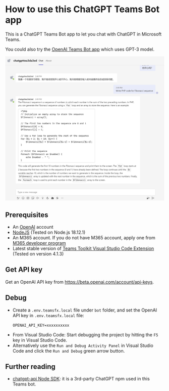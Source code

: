 # How to use this ChatGPT Teams Bot app

This is a ChatGPT Teams Bot app to let you chat with ChatGPT in Microsoft Teams.

You could also try the [OpenAI Teams Bot app](https://github.com/formulahendry/openai-teams-bot) which uses GPT-3 model.

![ChatGPT](./images/chatgpt-chat.png)

## Prerequisites

- An [OpenAI](https://openai.com/api/) account
- [NodeJS](https://nodejs.org/en/) (Tested on Node.js 18.12.1)
- An M365 account. If you do not have M365 account, apply one from [M365 developer program](https://developer.microsoft.com/en-us/microsoft-365/dev-program)
- Latest stable version of [Teams Toolkit Visual Studio Code Extension](https://aka.ms/teams-toolkit) (Tested on version 4.1.3)

## Get API key

Get an OpenAI API key from https://beta.openai.com/account/api-keys.

## Debug

- Create a `.env.teamsfx.local` file under `bot` folder, and set the OpenAI API key in `.env.teamsfx.local` file:
    ```
    OPENAI_API_KEY=xxxxxxxxxx
    ```
- From Visual Studio Code: Start debugging the project by hitting the `F5` key in Visual Studio Code. 
- Alternatively use the `Run and Debug Activity Panel` in Visual Studio Code and click the `Run and Debug` green arrow button.

## Further reading

- [chatgpt-api Node SDK](https://github.com/transitive-bullshit/chatgpt-api): it is a 3rd-party ChatGPT npm used in this Teams bot. 
